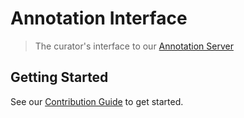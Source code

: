 # Annotation Interface

> The curator's interface to our [Annotation Server](../annotation-server)

## Getting Started

See our [Contribution Guide](CONTRIBUTING.md) to get started.
